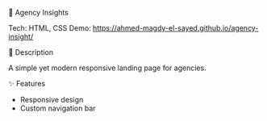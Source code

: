 📰 Agency Insights

Tech: HTML, CSS
Demo: https://ahmed-magdy-el-sayed.github.io/agency-insight/

📖 Description

A simple yet modern responsive landing page for agencies.

✨ Features

- Responsive design
- Custom navigation bar
